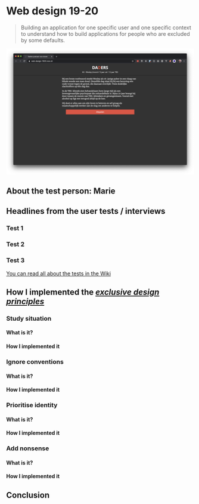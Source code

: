 # Web design 19-20
> Building an application for one specific user and one specific context to understand how to build applications for people who are excluded by some defaults.

![Homepage podcast](assets/podcast-voor-doven-homepage.png)

## About the test person: Marie
<!-- Some info about Marie -->

## Headlines from the user tests / interviews
### Test 1

### Test 2

### Test 3

[You can read all about the tests in the Wiki]()

## How I implemented the [*exclusive design principles*](https://exclusive-design.vasilis.nl/principles/)
### Study situation
#### What is it?
<!-- Describe what it is -->

#### How I implemented it
<!-- Describe how I implemented it -->

### Ignore conventions
#### What is it?
<!-- Describe what it is -->

#### How I implemented it
<!-- Describe how I implemented it -->

### Prioritise identity
#### What is it?
<!-- Describe what it is -->

#### How I implemented it
<!-- Describe how I implemented it -->

### Add nonsense
#### What is it?
<!-- Describe what it is -->

#### How I implemented it
<!-- Describe how I implemented it -->

## Conclusion
